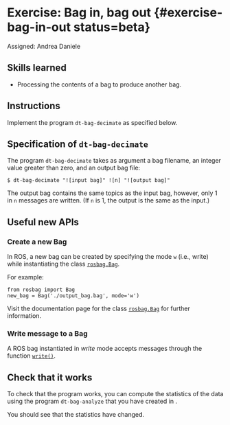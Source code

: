 # Exercise: Bag in, bag out {#exercise-bag-in-out status=beta}

Assigned: Andrea Daniele

## Skills learned

- Processing the contents of a bag to produce another bag.

## Instructions

Implement the program `dt-bag-decimate` as specified below.


## Specification of `dt-bag-decimate`

The program `dt-bag-decimate` takes as argument a bag filename, an integer
value greater than zero, and an output bag file:

    $ dt-bag-decimate "![input bag]" ![n] "![output bag]"

The output bag contains the same topics as the input bag, however, only 1 in
`n` messages are written.  (If `n` is 1, the output is the same as the input.)


## Useful new APIs

### Create a new Bag

In ROS, a new bag can be created by specifying the mode `w` (i.e., write) while
instantiating the class [`rosbag.Bag`][rosbag-bag].

For example:

    from rosbag import Bag
    new_bag = Bag('./output_bag.bag', mode='w')

Visit the documentation page for the class [`rosbag.Bag`][rosbag-bag] for further information.


[rosbag-bag]: http://docs.ros.org/api/rosbag/html/python/

### Write message to a Bag

A ROS bag instantiated in *write* mode accepts messages through the function
[`write()`](http://docs.ros.org/api/rosbag/html/python/rosbag.bag.Bag-class.html#write).


## Check that it works

To check that the program works, you can compute the statistics
of the data using the program `dt-bag-analyze` that you have created
in [](#exercise-bag-analysis).

You should see that the statistics have changed.
